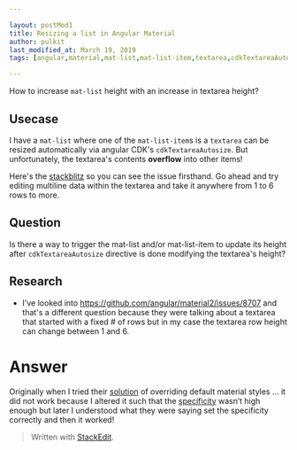```yaml
---

layout: postMod1
title: Resizing a list in Angular Material
author: pulkit
last_modified_at: March 19, 2019
tags: [angular,material,mat-list,mat-list-item,textarea,cdkTextareaAutosize]

---
```


How to increase `mat-list` height with an increase in textarea height?

## Usecase

I have a `mat-list` where one of the `mat-list-item`s is a `textarea` can be resized automatically via angular CDK's `cdkTextareaAutosize`. But unfortunately, the textarea's contents **overflow** into other items!

Here's the [stackblitz](https://stackblitz.com/edit/mat-list-height?embed=1&file=src/app/app.component.html) so you can see the issue firsthand. Go ahead and try editing multiline data within the textarea and take it anywhere from 1 to 6 rows to more.

## Question

Is there a way to trigger the mat-list and/or mat-list-item to update its height after `cdkTextareaAutosize` directive is done modifying the textarea's height?

## Research

* I've looked into https://github.com/angular/material2/issues/8707 and that's a different question because they were talking about a textarea that started with a fixed # of rows but in my case the textarea row height can change between 1 and 6.

# Answer
Originally when I tried their [solution](https://github.com/angular/material2/issues/8707) of overriding default material styles … it did not work because I altered it such that the [specificity](https://developer.mozilla.org/en-US/docs/Web/CSS/Specificity) wasn’t high enough but later I understood what they were saying set the specificity correctly and then it worked!

> Written with [StackEdit](https://stackedit.io/).
<!--stackedit_data:
eyJoaXN0b3J5IjpbMTMzODczODU3M119
-->